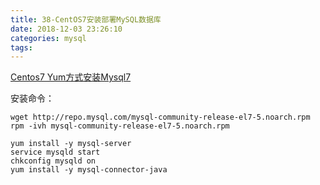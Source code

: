 ```yaml
---
title: 38-CentOS7安装部署MySQL数据库
date: 2018-12-03 23:26:10
categories: mysql
tags:
---
```


[Centos7 Yum方式安装Mysql7](https://www.cnblogs.com/golerun/archive/2018/04/04/8710235.html)

安装命令：
```
wget http://repo.mysql.com/mysql-community-release-el7-5.noarch.rpm
rpm -ivh mysql-community-release-el7-5.noarch.rpm

yum install -y mysql-server
service mysqld start
chkconfig mysqld on
yum install -y mysql-connector-java
```

